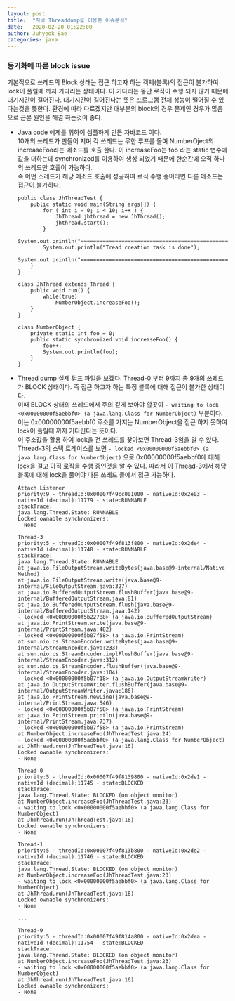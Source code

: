 ```yaml
---
layout: post
title:  "자바 Threaddump를 이용한 이슈분석"
date:   2020-02-20 01:22:00
author: Juhyeok Bae
categories: java
---
```


### 동기화에 따른 block issue
기본적으로 쓰레드의 Block 상태는 접근 하고자 하는 객체(블록)의 접근이 불가하여 lock이 풀릴때 까지 기다리는 상태이다. 이 기다리는 동안 로직이 수행 되지 않기 때문에 대기시간이 길어진다. 대기시간이 길어진다는 뜻은 프로그램 전체 성능이 떨어질 수 있다는것을 뜻한다. 환경에 따라 다르겠지만 대부분의 block의 경우 문제인 경우가 많음으로 근본 원인을 해결 하는것이 좋다.

- Java code
  예제를 위하여 심플하게 만든 자바코드 이다.  
  10개의 쓰레드가 만들어 지며 각 쓰레드는 무한 루프를 돌며 NumberOject의 increaseFoo라는 메소드를 호출 한다. 이 increaseFoo는 foo 라는 static 변수에 값을 더하는데 synchronized를 이용하여 생성 되었기 때문에 한순간에 오직 하나의 쓰레드만 호출이 가능하다.  
  즉 어떤 스레드가 해당 메소드 호출에 성공하여 로직 수행 중이라면 다른 메소드는 접근이 불가하다.
  ```
  public class JhThreadTest {
      public static void main(String args[]) {
          for ( int i = 0; i < 10; i++ ) {
              JhThread jhthread = new JhThread();
              jhthread.start();
          }
          System.out.println("=================================================================");
          System.out.println("Tread creation task is done");
          System.out.println("=================================================================");
      }
  }

  class JhThread extends Thread {
      public void run() {
          while(true)
              NumberObject.increaseFoo();
      }
  }

  class NumberObject {
      private static int foo = 0;
      public static synchronized void increaseFoo() {
          foo++;
          System.out.println(foo);
      }
  }
  ```
- Thread dump
  실제 덤프 파일을 보겠다. Thread-0 부터 9까지 총 9개의 쓰레드가 BLOCK 상태이다. 즉 접근 하고자 하는 특정 블록에 대해 접근이 불가한 상태이다.  
  이때 BLOCK 상태의 쓰레드에서 주의 깊게 보아야 할곳이 `- waiting to lock <0x00000000f5aebbf0> (a java.lang.Class for NumberObject)` 부분이다.  
  이는 0x00000000f5aebbf0 주소를 가지는 NumberObject을 접근 하지 못하여 lock이 풀릴때 까지 기다린다는 뜻이다.  
  이 주소값을 활용 하여 lock을 건 쓰레드를 찾아보면 Thread-3임을 알 수 있다. Thread-3의 스택 트레이스를 보면 `- locked <0x00000000f5aebbf0> (a java.lang.Class for NumberObject)` 으로 0x00000000f5aebbf0에 대해 lock을 걸고 아직 로직을 수행 중인것을 알 수 있다. 따라서 이 Thread-3에서 해당 블록에 대해 lock을 풀어야 다른 쓰레드 들에서 접근 가능하다.  
  ```
  Attach Listener
  priority:9 - threadId:0x00007f49cc001000 - nativeId:0x2e03 - nativeId (decimal):11779 - state:RUNNABLE
  stackTrace:
  java.lang.Thread.State: RUNNABLE
  Locked ownable synchronizers:
  - None

  Thread-3
  priority:5 - threadId:0x00007f49f813f800 - nativeId:0x2de4 - nativeId (decimal):11748 - state:RUNNABLE
  stackTrace:
  java.lang.Thread.State: RUNNABLE
  at java.io.FileOutputStream.writeBytes(java.base@9-internal/Native Method)
  at java.io.FileOutputStream.write(java.base@9-internal/FileOutputStream.java:327)
  at java.io.BufferedOutputStream.flushBuffer(java.base@9-internal/BufferedOutputStream.java:81)
  at java.io.BufferedOutputStream.flush(java.base@9-internal/BufferedOutputStream.java:142)
  - locked <0x00000000f5b22788> (a java.io.BufferedOutputStream)
  at java.io.PrintStream.write(java.base@9-internal/PrintStream.java:482)
  - locked <0x00000000f5b07f58> (a java.io.PrintStream)
  at sun.nio.cs.StreamEncoder.writeBytes(java.base@9-internal/StreamEncoder.java:233)
  at sun.nio.cs.StreamEncoder.implFlushBuffer(java.base@9-internal/StreamEncoder.java:312)
  at sun.nio.cs.StreamEncoder.flushBuffer(java.base@9-internal/StreamEncoder.java:104)
  - locked <0x00000000f5b07f18> (a java.io.OutputStreamWriter)
  at java.io.OutputStreamWriter.flushBuffer(java.base@9-internal/OutputStreamWriter.java:186)
  at java.io.PrintStream.newLine(java.base@9-internal/PrintStream.java:546)
  - locked <0x00000000f5b07f58> (a java.io.PrintStream)
  at java.io.PrintStream.println(java.base@9-internal/PrintStream.java:737)
  - locked <0x00000000f5b07f58> (a java.io.PrintStream)
  at NumberObject.increaseFoo(JhThreadTest.java:24)
  - locked <0x00000000f5aebbf0> (a java.lang.Class for NumberObject)
  at JhThread.run(JhThreadTest.java:16)
  Locked ownable synchronizers:
  - None

  Thread-0
  priority:5 - threadId:0x00007f49f8139800 - nativeId:0x2de1 - nativeId (decimal):11745 - state:BLOCKED
  stackTrace:
  java.lang.Thread.State: BLOCKED (on object monitor)
  at NumberObject.increaseFoo(JhThreadTest.java:23)
  - waiting to lock <0x00000000f5aebbf0> (a java.lang.Class for NumberObject)
  at JhThread.run(JhThreadTest.java:16)
  Locked ownable synchronizers:
  - None

  Thread-1
  priority:5 - threadId:0x00007f49f813b800 - nativeId:0x2de2 - nativeId (decimal):11746 - state:BLOCKED
  stackTrace:
  java.lang.Thread.State: BLOCKED (on object monitor)
  at NumberObject.increaseFoo(JhThreadTest.java:23)
  - waiting to lock <0x00000000f5aebbf0> (a java.lang.Class for NumberObject)
  at JhThread.run(JhThreadTest.java:16)
  Locked ownable synchronizers:
  - None

  ...

  Thread-9
  priority:5 - threadId:0x00007f49f814a800 - nativeId:0x2dea - nativeId (decimal):11754 - state:BLOCKED
  stackTrace:
  java.lang.Thread.State: BLOCKED (on object monitor)
  at NumberObject.increaseFoo(JhThreadTest.java:23)
  - waiting to lock <0x00000000f5aebbf0> (a java.lang.Class for NumberObject)
  at JhThread.run(JhThreadTest.java:16)
  Locked ownable synchronizers:
  - None
  ```
